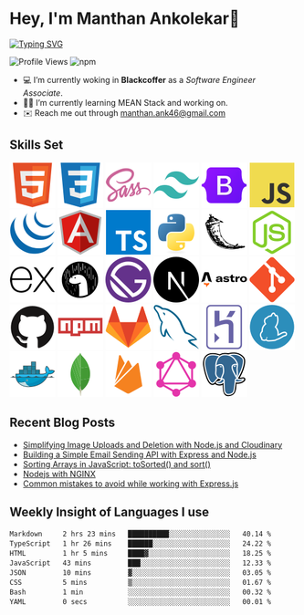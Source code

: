 # Hey, I'm Manthan Ankolekar👋

[![Typing SVG](https://readme-typing-svg.demolab.com?font=Fira+Code&pause=1000&width=435&lines=Front+End+Developer;Learn%2C+Build%2C+Repeat)](https://git.io/typing-svg)

![Profile Views](https://komarev.com/ghpvc/?username=manthanank&color=brightgreen)
![npm](https://img.shields.io/npm/dt/manthanank)
<!-- ![npm](https://img.shields.io/npm/dw/manthanank)
![npm](https://img.shields.io/npm/dm/manthanank)
![npm](https://img.shields.io/npm/dy/manthanank) -->

- 💻 I’m currently woking in **Blackcoffer** as a *Software Engineer Associate*.
- 🧑‍💻 I’m currently learning MEAN Stack and working on.
- ✉️ Reach me out through [manthan.ank46@gmail.com](mailto:manthan.ank46@gmail.com)

## Skills Set

![HTML5](/assets/svg/html.svg)
![CSS3](/assets/svg/css.svg)
![SASS](/assets/svg/sass.svg)
![TailwindCSS](/assets/svg/tailwindcss.svg)
![Bootstrap](/assets/svg/bootstrap.svg)
![JavaScript](/assets/svg/javascript.svg)
![jQuery](/assets/svg/jquery.svg)
![Angular](/assets/svg/angular.svg)
![Typescript](/assets/svg/typescript.svg)
![Python](/assets/svg/python.svg)
![Flask](/assets/svg/flask.svg)
![Node.js](/assets/svg/nodejs.svg)
![Express](/assets/svg/express.svg)
![Deno](/assets/svg/deno.svg)
![Gatsby](/assets/svg/gatsby.svg)
![NextJs](/assets/svg/nextjs.svg)
![Astro](/assets/svg/astro.svg)
![Git](/assets/svg/git.svg)
![GitHub](/assets/svg/github.svg)
![Npm](/assets/svg/npm.svg)
![GitLab](/assets/svg/gitlab.svg)
![MySQL](/assets/svg/mysql.svg)
![Heroku](/assets/svg/heroku.svg)
![Yarn](/assets/svg/yarn.svg)
![Docker](/assets/svg/docker.svg)
![MongoDB](/assets/svg//mongodb.svg)
![Firebase](/assets/svg/firebase.svg)
![GraphQL](/assets/svg/graphql.svg)
![Postgresql](/assets/svg/postgresql.svg)

## Recent Blog Posts

<!-- BLOG-POST-LIST:START -->
- [Simplifying Image Uploads and Deletion with Node.js and Cloudinary](https://dev.to/manthanank/simplifying-image-uploads-and-deletion-with-nodejs-and-cloudinary-e6p)
- [Building a Simple Email Sending API with Express and Node.js](https://dev.to/manthanank/building-a-simple-email-sending-api-with-express-and-nodejs-eln)
- [Sorting Arrays in JavaScript: toSorted&lpar;&rpar; and sort&lpar;&rpar;](https://dev.to/manthanank/sorting-arrays-in-javascript-tosorted-and-sort-4pf6)
- [Nodejs with NGINX](https://dev.to/manthanank/nodejs-with-nginx-35d1)
- [Common mistakes to avoid while working with Express.js](https://dev.to/manthanank/common-mistakes-to-avoid-while-working-with-expressjs-5g3d)
<!-- BLOG-POST-LIST:END -->

## Weekly Insight of Languages I use

<!--START_SECTION:waka-->

```txt
Markdown     2 hrs 23 mins   ██████████░░░░░░░░░░░░░░░   40.14 %
TypeScript   1 hr 26 mins    ██████░░░░░░░░░░░░░░░░░░░   24.22 %
HTML         1 hr 5 mins     ████▓░░░░░░░░░░░░░░░░░░░░   18.25 %
JavaScript   43 mins         ███░░░░░░░░░░░░░░░░░░░░░░   12.33 %
JSON         10 mins         ▓░░░░░░░░░░░░░░░░░░░░░░░░   03.05 %
CSS          5 mins          ▒░░░░░░░░░░░░░░░░░░░░░░░░   01.67 %
Bash         1 min           ░░░░░░░░░░░░░░░░░░░░░░░░░   00.32 %
YAML         0 secs          ░░░░░░░░░░░░░░░░░░░░░░░░░   00.01 %
```

<!--END_SECTION:waka-->
